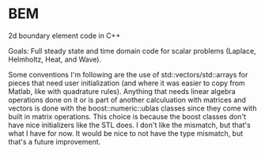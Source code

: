 # BEM

2d boundary element code in C++

Goals: Full steady state and time domain code for scalar problems (Laplace,
Helmholtz, Heat, and Wave).   

Some conventions I'm following are the use of std::vectors/std::arrays for pieces
that need user initialization (and where it was easier to copy from Matlab, like with 
quadrature rules).   Anything that needs linear algebra operations done on it or is 
part of another calculuation with matrices and vectors is done with the 
boost::numeric::ublas classes since they come with built in matrix operations.
This choice is because the boost classes don't have nice initializers like the 
STL does.  I don't like the mismatch, but that's what I have for now.  It would be nice to not have the type mismatch, but that's a future improvement.
